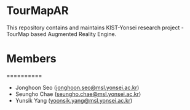 TourMapAR
================
This repository contains and maintains KIST-Yonsei research project - TourMap based Augmented Reality Engine.

# Members
==========
- Jonghoon Seo (jonghoon.seo@msl.yonsei.ac.kr)
- Seungho Chae (seungho.chae@msl.yonsei.ac.kr)
- Yunsik Yang (yoonsik.yang@msl.yonsei.ac.kr)
